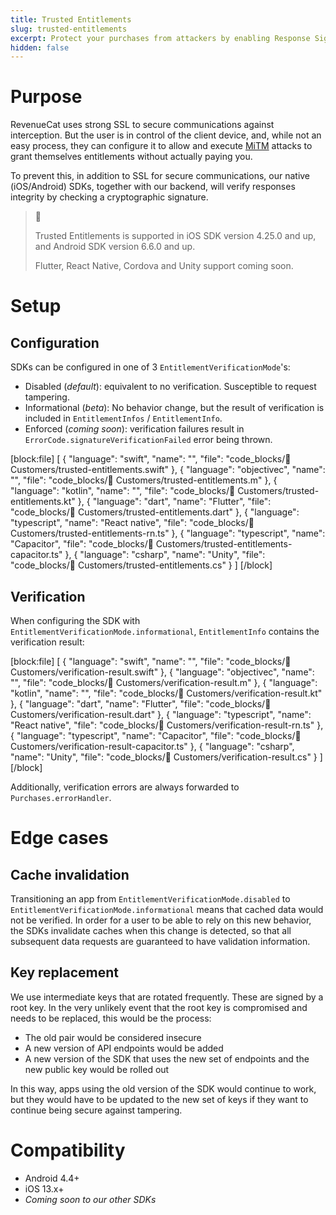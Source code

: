 ```yaml
---
title: Trusted Entitlements
slug: trusted-entitlements
excerpt: Protect your purchases from attackers by enabling Response Signature Verification
hidden: false
---
```


# Purpose

RevenueCat uses strong SSL to secure communications against interception. But the user is in control of the client device, and, while not an easy process, they can configure it to allow and execute [MiTM](https://en.wikipedia.org/wiki/Man-in-the-middle_attack) attacks to grant themselves entitlements without actually paying you.

To prevent this, in addition to SSL for secure communications, our native (iOS/Android) SDKs, together with our backend, will verify responses integrity by checking a cryptographic signature.

> 📘
>
> Trusted Entitlements is supported in iOS SDK version 4.25.0 and up, and Android SDK version 6.6.0 and up.
>
> Flutter, React Native, Cordova and Unity support coming soon.

# Setup

## Configuration

SDKs can be configured in one of 3 `EntitlementVerificationMode`'s:

- Disabled (*default*): equivalent to no verification. Susceptible to request tampering.
- Informational (*beta*): No behavior change, but the result of verification is included in `EntitlementInfos` / `EntitlementInfo`.
- Enforced (*coming soon*): verification failures result in `ErrorCode.signatureVerificationFailed` error being thrown.

[block:file]
[
  {
    "language": "swift",
    "name": "",
    "file": "code_blocks/👥 Customers/trusted-entitlements.swift"
  },
  {
    "language": "objectivec",
    "name": "",
    "file": "code_blocks/👥 Customers/trusted-entitlements.m"
  },
  {
    "language": "kotlin",
    "name": "",
    "file": "code_blocks/👥 Customers/trusted-entitlements.kt"
  },
  {
    "language": "dart",
    "name": "Flutter",
    "file": "code_blocks/👥 Customers/trusted-entitlements.dart"
  },
  {
    "language": "typescript",
    "name": "React native",
    "file": "code_blocks/👥 Customers/trusted-entitlements-rn.ts"
  },
  {
    "language": "typescript",
    "name": "Capacitor",
    "file": "code_blocks/👥 Customers/trusted-entitlements-capacitor.ts"
  },
  {
    "language": "csharp",
    "name": "Unity",
    "file": "code_blocks/👥 Customers/trusted-entitlements.cs"
  }
]
[/block]

## Verification

When configuring the SDK with `EntitlementVerificationMode.informational`, `EntitlementInfo` contains the verification result:

[block:file]
[
  {
    "language": "swift",
    "name": "",
    "file": "code_blocks/👥 Customers/verification-result.swift"
  },
  {
    "language": "objectivec",
    "name": "",
    "file": "code_blocks/👥 Customers/verification-result.m"
  },
  {
    "language": "kotlin",
    "name": "",
    "file": "code_blocks/👥 Customers/verification-result.kt"
  },
  {
    "language": "dart",
    "name": "Flutter",
    "file": "code_blocks/👥 Customers/verification-result.dart"
  },
  {
    "language": "typescript",
    "name": "React native",
    "file": "code_blocks/👥 Customers/verification-result-rn.ts"
  },
  {
    "language": "typescript",
    "name": "Capacitor",
    "file": "code_blocks/👥 Customers/verification-result-capacitor.ts"
  },
  {
    "language": "csharp",
    "name": "Unity",
    "file": "code_blocks/👥 Customers/verification-result.cs"
  }
]
[/block]

Additionally, verification errors are always forwarded to `Purchases.errorHandler`.

# Edge cases

## Cache invalidation

Transitioning an app from `EntitlementVerificationMode.disabled` to `EntitlementVerificationMode.informational` means that cached data would not be verified. In order for a user to be able to rely on this new behavior, the SDKs invalidate caches when this change is detected, so that all subsequent data requests are guaranteed to have validation information.

## Key replacement

We use intermediate keys that are rotated frequently. These are signed by a root key. In the very unlikely event that the root key is compromised and needs to be replaced, this would be the process:

- The old pair would be considered insecure
- A new version of API endpoints would be added
- A new version of the SDK that uses the new set of endpoints and the new public key would be rolled out

In this way, apps using the old version of the SDK would continue to work, but they would have to be updated to the new set of keys if they want to continue being secure against tampering.

# Compatibility

- Android 4.4+
- iOS 13.x+
- _Coming soon to our other SDKs_
